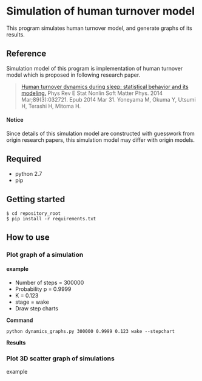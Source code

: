 # Simulation of human turnover model

This program simulates human turnover model, and generate graphs of its results.

## Reference

Simulation model of this program is implementation of human turnover model which is proposed in following research paper.

> [Human turnover dynamics during sleep: statistical behavior and its modeling.](http://www.ncbi.nlm.nih.gov/pubmed/24730888)
> Phys Rev E Stat Nonlin Soft Matter Phys. 2014 Mar;89(3):032721. Epub 2014 Mar 31.
> Yoneyama M, Okuma Y, Utsumi H, Terashi H, Mitoma H.

#### Notice

Since details of this simulation model are constructed with guesswork from origin research papers, this simulation model may differ with origin models.

## Required

* python 2.7
* pip

## Getting started

```
$ cd repository_root
$ pip install -r requirements.txt
```

## How to use

### Plot graph of a simulation

#### example

* Number of steps = 300000
* Probability p = 0.9999
* K = 0.123
* stage = wake
* Draw step charts

**Command**
```
python dynamics_graphs.py 300000 0.9999 0.123 wake --stepchart
```

**Results**



### Plot 3D scatter graph of simulations

example
```

```
